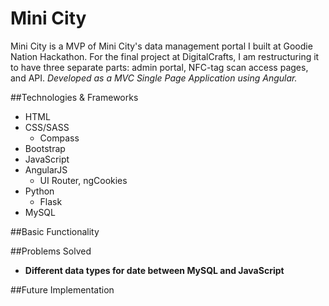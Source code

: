 # Mini City

Mini City is a MVP of Mini City's data management portal I built at Goodie Nation Hackathon. For the final project at DigitalCrafts, I am restructuring it to have three separate parts: admin portal, NFC-tag scan access pages, and API. 
 <i>Developed as a MVC Single Page Application using Angular.</i>

##Technologies & Frameworks 
- HTML
- CSS/SASS
  - Compass
- Bootstrap
- JavaScript
- AngularJS
  - UI Router, ngCookies
- Python
  - Flask
- MySQL

##Basic Functionality


##Problems Solved
- **Different data types for date between MySQL and JavaScript**

##Future Implementation
